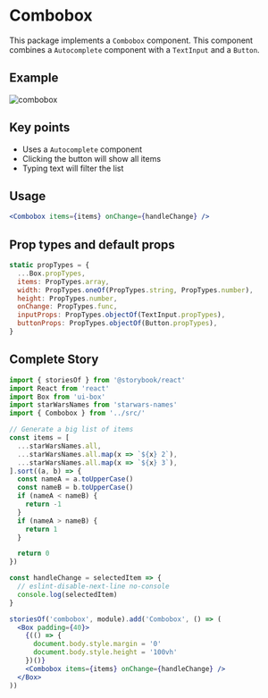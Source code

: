 # Combobox

This package implements a `Combobox` component. This component combines a `Autocomplete` component with a `TextInput` and a `Button`.

## Example

![combobox](https://user-images.githubusercontent.com/564463/32206959-e7722c36-bdb5-11e7-8ac6-7d0b695e7bcb.gif)

## Key points

* Uses a `Autocomplete` component
* Clicking the button will show all items
* Typing text will filter the list

## Usage

```jsx
<Combobox items={items} onChange={handleChange} />
```

## Prop types and default props

```js
static propTypes = {
  ...Box.propTypes,
  items: PropTypes.array,
  width: PropTypes.oneOf(PropTypes.string, PropTypes.number),
  height: PropTypes.number,
  onChange: PropTypes.func,
  inputProps: PropTypes.objectOf(TextInput.propTypes),
  buttonProps: PropTypes.objectOf(Button.propTypes),
}
```


## Complete Story
```jsx
import { storiesOf } from '@storybook/react'
import React from 'react'
import Box from 'ui-box'
import starWarsNames from 'starwars-names'
import { Combobox } from '../src/'

// Generate a big list of items
const items = [
  ...starWarsNames.all,
  ...starWarsNames.all.map(x => `${x} 2`),
  ...starWarsNames.all.map(x => `${x} 3`),
].sort((a, b) => {
  const nameA = a.toUpperCase()
  const nameB = b.toUpperCase()
  if (nameA < nameB) {
    return -1
  }
  if (nameA > nameB) {
    return 1
  }

  return 0
})

const handleChange = selectedItem => {
  // eslint-disable-next-line no-console
  console.log(selectedItem)
}

storiesOf('combobox', module).add('Combobox', () => (
  <Box padding={40}>
    {(() => {
      document.body.style.margin = '0'
      document.body.style.height = '100vh'
    })()}
    <Combobox items={items} onChange={handleChange} />
  </Box>
))
```
